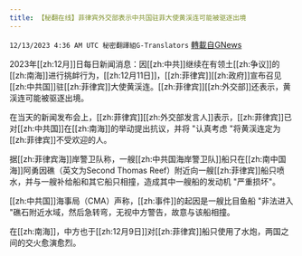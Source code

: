 ```yaml
---
title: 【秘翻在线】菲律宾外交部表示中共国驻菲大使黄渓连可能被驱逐出境
---
```

`12/13/2023 4:36 AM UTC 秘密翻譯組G-Translators` [轉載自GNews](https://gnews.org/articles/2103054)

2023年[[zh:12月]]日每日新闻消息：因[[zh:中共]]继续在有领土[[zh:争议]]的[[zh:南海]]进行挑衅行为，[[zh:12月11日]]，[[zh:菲律宾]][[zh:政府]]宣布召见[[zh:中共国]]驻[[zh:菲律宾]]大使黄渓连。[[zh:菲律宾]][[zh:外交部]]还表示，黄渓连可能被驱逐出境。

在当天的新闻发布会上，[[zh:菲律宾]][[zh:外交部发言人]]表示，[[zh:菲律宾]]已对[[zh:中共国]]在[[zh:南海]]的举动提出抗议，并将 "认真考虑 "将黄渓连定为[[zh:菲律宾]]不受欢迎的人。

据[[zh:菲律宾海]]岸警卫队称，一艘[[zh:中共国海岸警卫队]]船只在[[zh:南中国海]]阿勇因礁（英文为Second Thomas Reef）附近向一艘[[zh:菲律宾]]船只喷水，并与一艘补给船和其它船只相撞，造成其中一艘船的发动机 "严重损坏"。

[[zh:中共国]]海事局（CMA）声称，[[zh:事件]]的起因是一艘比目鱼船 "非法进入 "礁石附近水域，然后急转弯，无视中方警告，故意与该船相撞。

在[[zh:南海]]，中方也于[[zh:12月9日]]对[[zh:菲律宾]]船只使用了水炮，两国之间的交火愈演愈烈。

